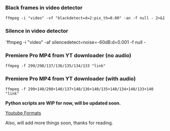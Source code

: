 ### Black frames in video detector
`ffmpeg -i "video" -vf "blackdetect=d=2:pix_th=0.00" -an -f null - 2>&1`
### Silence in video detector
`ffmpeg -i "video" -af silencedetect=noise=-60dB:d=0.001 -f null -

### Premiere Pro MP4 from YT downloader (no audio)
`ffmpeg -f 299/298/137/136/135/134/133 "link"`
### Premiere Pro MP4 from YT downloader (with audio)
`ffmpeg -f 299+140/298+140/137+140/136+140/135+140/134+140/133+140 "link"`



**Python scripts are WIP for now, will be updated soon.**


[Youtube Formats](https://gist.github.com/AgentOak/34d47c65b1d28829bb17c24c04a0096f)

Also, will add more things soon, thanks for reading.

